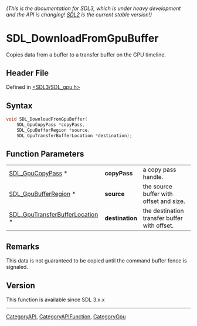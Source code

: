 ###### (This is the documentation for SDL3, which is under heavy development and the API is changing! [SDL2](https://wiki.libsdl.org/SDL2/) is the current stable version!)
# SDL_DownloadFromGpuBuffer

Copies data from a buffer to a transfer buffer on the GPU timeline.

## Header File

Defined in [<SDL3/SDL_gpu.h>](https://github.com/libsdl-org/SDL/blob/main/include/SDL3/SDL_gpu.h)

## Syntax

```c
void SDL_DownloadFromGpuBuffer(
    SDL_GpuCopyPass *copyPass,
    SDL_GpuBufferRegion *source,
    SDL_GpuTransferBufferLocation *destination);
```

## Function Parameters

|                                                                  |                 |                                              |
| ---------------------------------------------------------------- | --------------- | -------------------------------------------- |
| [SDL_GpuCopyPass](SDL_GpuCopyPass) *                             | **copyPass**    | a copy pass handle.                          |
| [SDL_GpuBufferRegion](SDL_GpuBufferRegion) *                     | **source**      | the source buffer with offset and size.      |
| [SDL_GpuTransferBufferLocation](SDL_GpuTransferBufferLocation) * | **destination** | the destination transfer buffer with offset. |

## Remarks

This data is not guaranteed to be copied until the command buffer fence is
signaled.

## Version

This function is available since SDL 3.x.x

----
[CategoryAPI](CategoryAPI), [CategoryAPIFunction](CategoryAPIFunction), [CategoryGpu](CategoryGpu)

